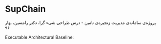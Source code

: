 # SupChain
پروژه‌ی سامانه‌ی مدیریت زنجیره‌ی تامین - درس طراحی شیء گرا، دکتر رامسین، بهار ۹۶

Executable Architectural Baseline: